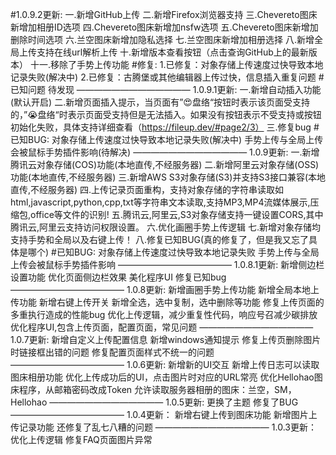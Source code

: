 #1.0.9.2更新:
一.新增GitHub上传
二.新增Firefox浏览器支持
三.Chevereto图床新增加相册ID选项
四.Chevereto图床新增加nsfw选项
五.Chevereto图床新增加删除时间选项
六.兰空图床新增加隐私选择
七.兰空图床新增加相册选择
八.新增全局上传支持在线url解析上传
十.新增版本查看按钮（点击查询GitHub上的最新版本）
十一.移除了手势上传功能
#修复:
1.已修复：对象存储上传速度过快导致本地记录失败(解决中)
2.已修复：古腾堡或其他编辑器上传过快，信息插入重复问题
#已知问题
待发现
—————————————
1.0.9.1更新:
一.新增自动插入功能(默认开启)
二.新增页面插入提示，当页面有”😍盘络“按钮时表示该页面受支持的，”😭盘络“时表示页面受支持但是无法插入。如果没有按钮表示不受支持或按钮初始化失败，具体支持详细查看（https://fileup.dev/#page2/3）
三.修复bug
#已知BUG:
对象存储上传速度过快导致本地记录失败(解决中)
手势上传与全局上传会被鼠标手势插件影响(待解决)
—————————————
1.0.9更新:
一.新增腾讯云对象存储(COS)功能(本地直传,不经服务器)
二.新增阿里云对象存储(OSS)功能(本地直传,不经服务器)
三.新增AWS S3对象存储(S3)并支持S3接口兼容(本地直传,不经服务器)
四.上传记录页面重构，支持对象存储的字符串读取如html,javascript,python,cpp,txt等字符串文本读取,支持MP3,MP4流媒体展示,压缩包,office等文件的识别!
五.腾讯云,阿里云,S3对象存储支持一键设置CORS,其中腾讯云,阿里云支持访问权限设置。
六.优化画圈手势上传逻辑
七.新增对象存储均支持手势和全局以及右键上传！
八.修复已知BUG(真的修复了，但是我又忘了具体是哪个)
#已知BUG:
对象存储上传速度过快导致本地记录失败
手势上传与全局上传会被鼠标手势插件影响
—————————————
1.0.8.1更新:
新增侧边栏设置功能
优化页面侧边栏效果
美化程序UI
修复已知bug
—————————————
1.0.8更新:
新增画圈手势上传功能
新增全局本地上传功能
新增右键上传开关
新增全选，选中复制，选中删除等功能
修复上传页面的多重执行造成的性能bug
优化上传逻辑，减少重复性代码，响应号召减少碳排放
优化程序UI,包含上传页面，配置页面，常见问题
—————————————
1.0.7更新:
新增自定义上传配置信息
新增windows通知提示
修复上传页删除图片时链接框出错的问题
修复配置页面样式不统一的问题
—————————————
1.0.6更新:
新增新的UI交互
新增上传日志可以读取图床相册功能
优化上传成功后的UI，点击图片时对应的URL常亮
优化Hellohao图床程序，从邮箱密码改成Token
允许读取服务器相册的图床：兰空，SM，Hellohao
—————————————
1.0.5更新:
更换了主题
修复了BUG
—————————————
1.0.4更新：
新增右键上传到图床功能
新增图片上传记录功能
还修复了乱七八糟的问题
—————————————
1.0.3更新：
优化上传逻辑
修复FAQ页面图片异常